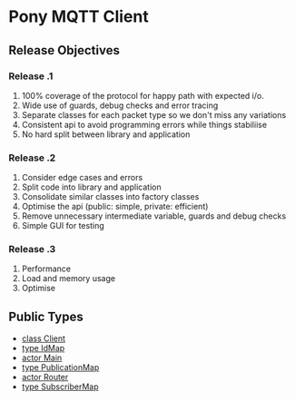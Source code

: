 # Pony MQTT Client #

## Release Objectives ##

### Release .1 ###
1. 100% coverage of the protocol for happy path with expected i/o.
2. Wide use of guards, debug checks and error tracing
3. Separate classes for each packet type so we don't miss any variations 
4. Consistent api to avoid programming errors while things stabiliise 
5. No hard split between library and application

### Release .2 ###
1. Consider edge cases and errors
2. Split code into library and application
3. Consolidate similar classes into factory classes
4. Optimise the api (public: simple, private: efficient)  
5. Remove unnecessary intermediate variable, guards and debug checks
6. Simple GUI for testing

### Release .3 ###
1. Performance 
2. Load and memory usage
3. Optimise


## Public Types

* [class Client](mqtt-Client.md)
* [type IdMap](mqtt-IdMap.md)
* [actor Main](mqtt-Main.md)
* [type PublicationMap](mqtt-PublicationMap.md)
* [actor Router](mqtt-Router.md)
* [type SubscriberMap](mqtt-SubscriberMap.md)
